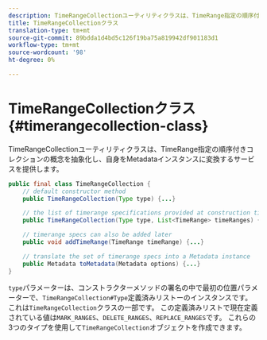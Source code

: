 ```yaml
---
description: TimeRangeCollectionユーティリティクラスは、TimeRange指定の順序付きコレクションの概念を抽象化し、自身をMetadataインスタンスに変換するサービスを提供します。
title: TimeRangeCollectionクラス
translation-type: tm+mt
source-git-commit: 89bdda1d4bd5c126f19ba75a819942df901183d1
workflow-type: tm+mt
source-wordcount: '98'
ht-degree: 0%

---
```



# TimeRangeCollectionクラス{#timerangecollection-class}

TimeRangeCollectionユーティリティクラスは、TimeRange指定の順序付きコレクションの概念を抽象化し、自身をMetadataインスタンスに変換するサービスを提供します。

<!--<a id="section_D87AA7BC628D458DAB12D5247AD34B41"></a>-->

```java
public final class TimeRangeCollection {
    // default constructor method
    public TimeRangeCollection(Type type) {...}

    // the list of timerange specifications provided at construction time 
    public TimeRangeCollection(Type type, List<TimeRange> timeRanges) {...}

    // timerange specs can also be added later
    public void addTimeRange(TimeRange timeRange) {...}

    // translate the set of timerange specs into a Metadata instance 
    public Metadata toMetadata(Metadata options) {...}
}
```

`type`パラメーターは、コンストラクターメソッドの署名の中で最初の位置パラメーターで、`TimeRangeCollection#Type`定義済みリストーのインスタンスです。 これは`TimeRangeCollection`クラスの一部です。 この定義済みリストで現在定義されている値は`MARK_RANGES`、`DELETE_RANGES`、`REPLACE_RANGES`です。 これらの3つのタイプを使用して`TimeRangeCollection`オブジェクトを作成できます。
